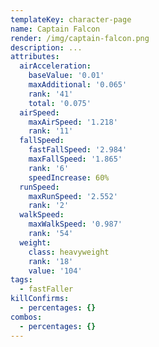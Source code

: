 ```yaml
---
templateKey: character-page
name: Captain Falcon
render: /img/captain-falcon.png
description: ...
attributes:
  airAcceleration:
    baseValue: '0.01'
    maxAdditional: '0.065'
    rank: '41'
    total: '0.075'
  airSpeed:
    maxAirSpeed: '1.218'
    rank: '11'
  fallSpeed:
    fastFallSpeed: '2.984'
    maxFallSpeed: '1.865'
    rank: '6'
    speedIncrease: 60%
  runSpeed:
    maxRunSpeed: '2.552'
    rank: '2'
  walkSpeed:
    maxWalkSpeed: '0.987'
    rank: '54'
  weight:
    class: heavyweight
    rank: '18'
    value: '104'
tags:
  - fastFaller
killConfirms:
  - percentages: {}
combos:
  - percentages: {}
---
```



